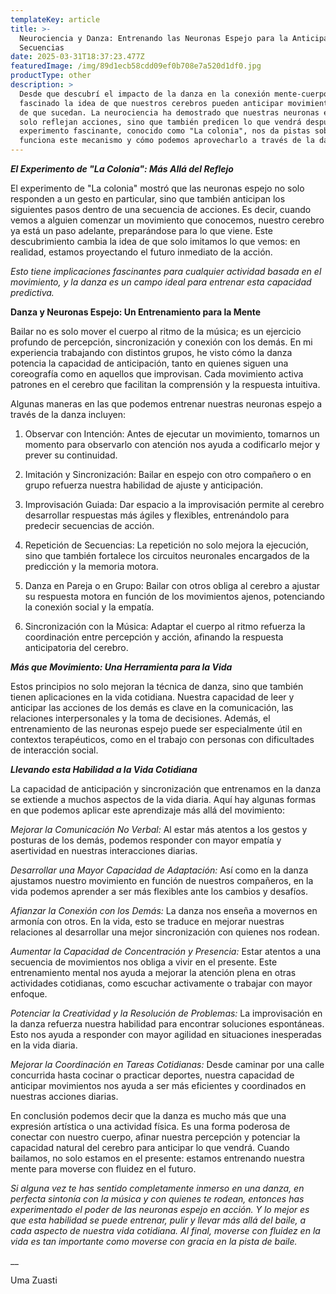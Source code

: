 ```yaml
---
templateKey: article
title: >-
  Neurociencia y Danza: Entrenando las Neuronas Espejo para la Anticipación de
  Secuencias
date: 2025-03-31T18:37:23.477Z
featuredImage: /img/89d1ecb58cdd09ef0b708e7a520d1df0.jpg
productType: other
description: >
  Desde que descubrí el impacto de la danza en la conexión mente-cuerpo, me ha
  fascinado la idea de que nuestros cerebros pueden anticipar movimientos antes
  de que sucedan. La neurociencia ha demostrado que nuestras neuronas espejo no
  solo reflejan acciones, sino que también predicen lo que vendrá después. Un
  experimento fascinante, conocido como "La colonia", nos da pistas sobre cómo
  funciona este mecanismo y cómo podemos aprovecharlo a través de la danza.
---
```

_**El Experimento de "La Colonia": Más Allá del Reflejo**_

El experimento de "La colonia" mostró que las neuronas espejo no solo responden a un gesto en particular, sino que también anticipan los siguientes pasos dentro de una secuencia de acciones. Es decir, cuando vemos a alguien comenzar un movimiento que conocemos, nuestro cerebro ya está un paso adelante, preparándose para lo que viene. Este descubrimiento cambia la idea de que solo imitamos lo que vemos: en realidad, estamos proyectando el futuro inmediato de la acción.

_Esto tiene implicaciones fascinantes para cualquier actividad basada en el movimiento, y la danza es un campo ideal para entrenar esta capacidad predictiva._

**Danza y Neuronas Espejo: Un Entrenamiento para la Mente**

Bailar no es solo mover el cuerpo al ritmo de la música; es un ejercicio profundo de percepción, sincronización y conexión con los demás. En mi experiencia trabajando con distintos grupos, he visto cómo la danza potencia la capacidad de anticipación, tanto en quienes siguen una coreografía como en aquellos que improvisan. Cada movimiento activa patrones en el cerebro que facilitan la comprensión y la respuesta intuitiva.

Algunas maneras en las que podemos entrenar nuestras neuronas espejo a través de la danza incluyen:

1. Observar con Intención: Antes de ejecutar un movimiento, tomarnos un momento para observarlo con atención nos ayuda a codificarlo mejor y prever su continuidad.

2. Imitación y Sincronización: Bailar en espejo con otro compañero o en grupo refuerza nuestra habilidad de ajuste y anticipación.

3. Improvisación Guiada: Dar espacio a la improvisación permite al cerebro desarrollar respuestas más ágiles y flexibles, entrenándolo para predecir secuencias de acción.

4. Repetición de Secuencias: La repetición no solo mejora la ejecución, sino que también fortalece los circuitos neuronales encargados de la predicción y la memoria motora.

5. Danza en Pareja o en Grupo: Bailar con otros obliga al cerebro a ajustar su respuesta motora en función de los movimientos ajenos, potenciando la conexión social y la empatía.

6. Sincronización con la Música: Adaptar el cuerpo al ritmo refuerza la coordinación entre percepción y acción, afinando la respuesta anticipatoria del cerebro.

**_Más que Movimiento: Una Herramienta para la Vida_**

 Estos principios no solo mejoran la técnica de danza, sino que también tienen aplicaciones en la vida cotidiana. Nuestra capacidad de leer y anticipar las acciones de los demás es clave en la comunicación, las relaciones interpersonales y la toma de decisiones. Además, el entrenamiento de las neuronas espejo puede ser especialmente útil en contextos terapéuticos, como en el trabajo con personas con dificultades de interacción social.

_**Llevando esta Habilidad a la Vida Cotidiana**_

La capacidad de anticipación y sincronización que entrenamos en la danza se extiende a muchos aspectos de la vida diaria. Aquí hay algunas formas en que podemos aplicar este aprendizaje más allá del movimiento:

 _Mejorar la Comunicación No Verbal:_ Al estar más atentos a los gestos y posturas de los demás, podemos responder con mayor empatía y asertividad en nuestras interacciones diarias.

 _Desarrollar una Mayor Capacidad de Adaptación:_ Así como en la danza ajustamos nuestro movimiento en función de nuestros compañeros, en la vida podemos aprender a ser más flexibles ante los cambios y desafíos.

_Afianzar la Conexión con los Demás:_ La danza nos enseña a movernos en armonía con otros. En la vida, esto se traduce en mejorar nuestras relaciones al desarrollar una mejor sincronización con quienes nos rodean.

_Aumentar la Capacidad de Concentración y Presencia:_ Estar atentos a una secuencia de movimientos nos obliga a vivir en el presente. Este entrenamiento mental nos ayuda a mejorar la atención plena en otras actividades cotidianas, como escuchar activamente o trabajar con mayor enfoque.

 _Potenciar la Creatividad y la Resolución de Problemas:_ La improvisación en la danza refuerza nuestra habilidad para encontrar soluciones espontáneas. Esto nos ayuda a responder con mayor agilidad en situaciones inesperadas en la vida diaria.

 _Mejorar la Coordinación en Tareas Cotidianas:_ Desde caminar por una calle concurrida hasta cocinar o practicar deportes, nuestra capacidad de anticipar movimientos nos ayuda a ser más eficientes y coordinados en nuestras acciones diarias.

 En conclusión podemos decir que la danza es mucho más que una expresión artística o una actividad física. Es una forma poderosa de conectar con nuestro cuerpo, afinar nuestra percepción y potenciar la capacidad natural del cerebro para anticipar lo que vendrá. Cuando bailamos, no solo estamos en el presente: estamos entrenando nuestra mente para moverse con fluidez en el futuro.

_Si alguna vez te has sentido completamente inmerso en una danza, en perfecta sintonía con la música y con quienes te rodean, entonces has experimentado el poder de las neuronas espejo en acción. Y lo mejor es que esta habilidad se puede entrenar, pulir y llevar más allá del baile, a cada aspecto de nuestra vida cotidiana. Al final, moverse con fluidez en la vida es tan importante como moverse con gracia en la pista de baile._

__

Uma Zuasti
